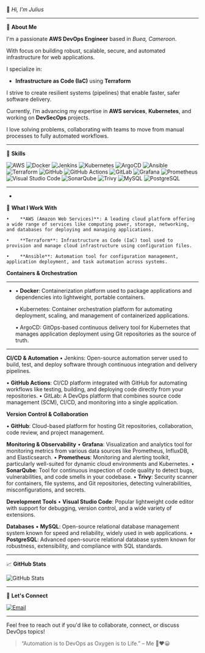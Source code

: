 👋 *Hi, I'm Julius*

---

🚀 **About Me**

I'm a passionate **AWS DevOps Engineer** based in *Buea, Cameroon*.

With focus on building robust, scalable, secure, and automated infrastructure for web applications.

I specialize in:
- **Infrastructure as Code (IaC)** using **Terraform**

I strive to create resilient systems (pipelines) that enable faster, safer software delivery.

Currently, I’m advancing my expertise in **AWS services**, **Kubernetes**, and working on **DevSecOps** projects.

I love solving problems, collaborating with teams to move from manual processes to fully automated workflows.

---
🧰 **Skills**

![AWS](https://img.shields.io/badge/-AWS-232F3E?style=flat&logo=amazon-aws&logoColor=white)
![Docker](https://img.shields.io/badge/-Docker-2496ED?style=flat&logo=docker&logoColor=white)
![Jenkins](https://img.shields.io/badge/-Jenkins-D24939?style=flat&logo=jenkins&logoColor=white)
![Kubernetes](https://img.shields.io/badge/-Kubernetes-326CE5?style=flat&logo=kubernetes&logoColor=white)
![ArgoCD](https://img.shields.io/badge/-ArgoCD-EF7B4D?style=flat&logo=argo&logoColor=white)
![Ansible](https://img.shields.io/badge/-Ansible-EE0000?style=flat&logo=ansible&logoColor=white)
![Terraform](https://img.shields.io/badge/-Terraform-623CE4?style=flat&logo=terraform&logoColor=white)
![GitHub](https://img.shields.io/badge/-GitHub-181717?style=flat&logo=github&logoColor=white)
![GitHub Actions](https://img.shields.io/badge/-GitHub%20Actions-2088FF?style=flat&logo=githubactions&logoColor=white)
![GitLab](https://img.shields.io/badge/-GitLab-FC6D26?style=flat&logo=gitlab&logoColor=white)
![Grafana](https://img.shields.io/badge/-Grafana-F46800?style=flat&logo=grafana&logoColor=white)
![Prometheus](https://img.shields.io/badge/-Prometheus-E6522C?logo=prometheus&logoColor=white&style=flat)
![Visual Studio Code](https://img.shields.io/badge/-VS%20Code-007ACC?style=flat&logo=visual-studio-code&logoColor=white)
![SonarQube](https://img.shields.io/badge/-SonarQube-4E9BCD?style=flat&logo=sonarqube&logoColor=white)
![Trivy](https://img.shields.io/badge/-Trivy-0F172A?style=flat&logo=aqua&logoColor=white)
![MySQL](https://img.shields.io/badge/-MySQL-4479A1?style=flat&logo=mysql&logoColor=white)
![PostgreSQL](https://img.shields.io/badge/-PostgreSQL-336791?style=flat&logo=postgresql&logoColor=white)

---
-
🔧 **What I Work With**

	•	 **AWS (Amazon Web Services)**: A leading cloud platform offering a wide range of services like computing power, storage, networking, and databases for deploying and managing applications.
  
	•	 **Terraform**: Infrastructure as Code (IaC) tool used to provision and manage cloud infrastructure using configuration files.
  
	•	 **Ansible**: Automation tool for configuration management, application deployment, and task automation across systems.

**Containers & Orchestration**

---
-
	•	 **Docker**: Containerization platform used to package applications and dependencies into lightweight, portable containers.
  
	•	 Kubernetes: Container orchestration platform for automating deployment, scaling, and management of containerized applications.
  
	•	 ArgoCD: GitOps-based continuous delivery tool for Kubernetes that manages application deployment using Git repositories as the source of truth.
  
---

**CI/CD & Automation**
	•	 Jenkins: Open-source automation server used to build, test, and deploy software through continuous integration and delivery pipelines.

  •	 **GitHub Actions**: CI/CD platform integrated with GitHub for automating workflows like testing, building, and deploying code directly from your repositories.
	•	 GitLab: A DevOps platform that combines source code management (SCM), CI/CD, and monitoring into a single application.

**Version Control & Collaboration**
	
  •	 **GitHub**: Cloud-based platform for hosting Git repositories, collaboration, code review, and project management.

**Monitoring & Observability**
	•	 **Grafana**: Visualization and analytics tool for monitoring metrics from various data sources like Prometheus, InfluxDB, and Elasticsearch.
	•	 **Prometheus**: Monitoring and alerting toolkit, particularly well-suited for dynamic cloud environments and Kubernetes.
	•	 **SonarQube**: Tool for continuous inspection of code quality to detect bugs, vulnerabilities, and code smells in your codebase.
	•	 **Trivy**: Security scanner for containers, file systems, and Git repositories, detecting vulnerabilities, misconfigurations, and secrets.

**Development Tools**
	•	 **Visual Studio Code**: Popular lightweight code editor with support for debugging, version control, and a wide variety of extensions.

**Databases**
	•	 **MySQL**: Open-source relational database management system known for speed and reliability, widely used in web applications.
	•	 **PostgreSQL**: Advanced open-source relational database system known for robustness, extensibility, and compliance with SQL standards.
  
---

📈 **GitHub Stats**

![GitHub Stats](https://github-readme-stats.vercel.app/api?username=wisdom2608&show_icons=true&theme=radical)

---

💬 **Let's Connect**

[![Email](https://img.shields.io/badge/Email-D14836?style=flat&logo=gmail&logoColor=white)](mailto:mueatech087@gmail.com)

---
Feel free to reach out if you'd like to collaborate, connect, or discuss DevOps topics!

> “Automation is to DevOps as Oxygen is to Life.” – Me 🌹❤️😀
